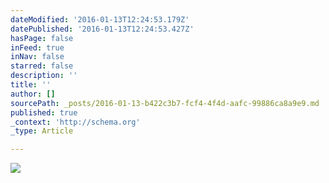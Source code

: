 ```yaml
---
dateModified: '2016-01-13T12:24:53.179Z'
datePublished: '2016-01-13T12:24:53.427Z'
hasPage: false
inFeed: true
inNav: false
starred: false
description: ''
title: ''
author: []
sourcePath: _posts/2016-01-13-b422c3b7-fcf4-4f4d-aafc-99886ca8a9e9.md
published: true
_context: 'http://schema.org'
_type: Article

---
```

![](https://the-grid-user-content.s3-us-west-2.amazonaws.com/1b366b55-12a2-40c6-9cbb-8b3c9061f18f.jpg)